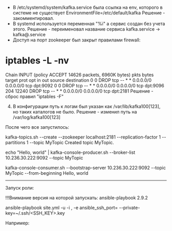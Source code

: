 * В /etc/systemd/system/kafka.service была ссылка на env, которого в системе не существует EnvironmentFile=/etc/default/kafka
Решение - закомментировал.
* В systemd используется переменная "%i" а сервис создан без учета этого.
Решение - переименовал название сервиса kafka.service -> kafka@.service
* Доступ на порт zookeeper был закрыт правилами firewall:
# iptables -L -nv
Chain INPUT (policy ACCEPT 14626 packets, 6960K bytes)
 pkts bytes target     prot opt in     out     source               destination
    0     0 DROP       tcp  --  *      *       0.0.0.0/0            0.0.0.0/0            tcp dpt:9092
    0     0 DROP       tcp  --  *      *       0.0.0.0/0            0.0.0.0/0            tcp dpt:9096
  204 12240 DROP       tcp  --  *      *       0.0.0.0/0            0.0.0.0/0            tcp dpt:2181
Решение - сброс правил "iptables -F"

4. В конфигурации путь к логам был указан как /var/lib/kafka100[123], но таких каталогов не было.
Решение - изменил путь на /var/log/kafka100[123]

После чего все запустилось:

kafka-topics.sh --create --zookeeper localhost:2181 --replication-factor 1 --partitions 1 --topic MyTopic
Created topic MyTopic.

echo "Hello, world" | kafka-console-producer.sh --broker-list 10.236.30.222:9092 --topic MyTopic

kafka-console-consumer.sh --bootstrap-server 10.236.30.222:9092 --topic MyTopic --from-beginning
Hello, world


------------------------------------------
Запуск роли:

!!!Внимание версия на которой запускать:
ansible-playbook 2.9.2

ansible-playbook site.yml -u <USERNAME> -i <IP>, -e ansible_ssh_port=<PORT> --private-key=~/.ssh/<SSH_KEY>.key

Например:
